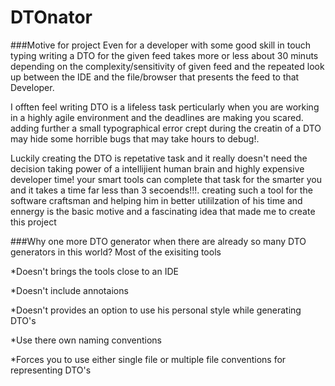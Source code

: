 # DTOnator

###Motive for project
Even for a developer with some good skill in touch typing writing a DTO for the given feed takes more  or less about 
30 minuts depending on  the complexity/sensitivity of given feed and the repeated look up  between
the IDE and the file/browser that presents the feed to that Developer.

I offten feel writing DTO is  a lifeless task perticularly when you are working in a highly agile environment and 
the deadlines are making you scared. adding further a small typographical  error crept during the creatin of a DTO 
may hide some horrible bugs that may take hours to debug!.

Luckily creating the DTO is repetative task and it really  doesn't need the decision taking power of a intellijient
human brain and highly expensive developer time! your smart tools can complete that task for the smarter you  and
it takes a time far less than 3 secoends!!!. creating such a tool for the software craftsman and helping him in better
utililzation of his time and ennergy is the basic motive and a fascinating idea that made me to create this project

###Why one more DTO generator when there are already so many  DTO generators in this world?
Most of the exisiting tools

*Doesn't brings the tools close to an IDE

*Doesn't include annotaions

*Doesn't provides an option to use his personal style while generating DTO's

*Use there own naming conventions

*Forces you to use either single file or multiple file conventions for representing DTO's


